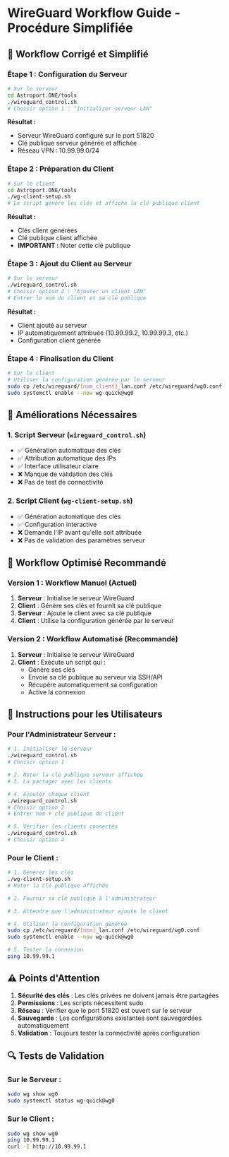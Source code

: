 # WireGuard Workflow Guide - Procédure Simplifiée

## 🎯 **Workflow Corrigé et Simplifié**

### **Étape 1 : Configuration du Serveur**
```bash
# Sur le serveur
cd Astroport.ONE/tools
./wireguard_control.sh
# Choisir option 1 : "Initialiser serveur LAN"
```

**Résultat :**
- Serveur WireGuard configuré sur le port 51820
- Clé publique serveur générée et affichée
- Réseau VPN : 10.99.99.0/24

### **Étape 2 : Préparation du Client**
```bash
# Sur le client
cd Astroport.ONE/tools
./wg-client-setup.sh
# Le script génère les clés et affiche la clé publique client
```

**Résultat :**
- Clés client générées
- Clé publique client affichée
- **IMPORTANT :** Noter cette clé publique

### **Étape 3 : Ajout du Client au Serveur**
```bash
# Sur le serveur
./wireguard_control.sh
# Choisir option 2 : "Ajouter un client LAN"
# Entrer le nom du client et sa clé publique
```

**Résultat :**
- Client ajouté au serveur
- IP automatiquement attribuée (10.99.99.2, 10.99.99.3, etc.)
- Configuration client générée

### **Étape 4 : Finalisation du Client**
```bash
# Sur le client
# Utiliser la configuration générée par le serveur
sudo cp /etc/wireguard/[nom_client]_lan.conf /etc/wireguard/wg0.conf
sudo systemctl enable --now wg-quick@wg0
```

## 🔧 **Améliorations Nécessaires**

### **1. Script Serveur (`wireguard_control.sh`)**
- ✅ Génération automatique des clés
- ✅ Attribution automatique des IPs
- ✅ Interface utilisateur claire
- ❌ Manque de validation des clés
- ❌ Pas de test de connectivité

### **2. Script Client (`wg-client-setup.sh`)**
- ✅ Génération automatique des clés
- ✅ Configuration interactive
- ❌ Demande l'IP avant qu'elle soit attribuée
- ❌ Pas de validation des paramètres serveur

## 🚀 **Workflow Optimisé Recommandé**

### **Version 1 : Workflow Manuel (Actuel)**
1. **Serveur** : Initialise le serveur WireGuard
2. **Client** : Génère ses clés et fournit sa clé publique
3. **Serveur** : Ajoute le client avec sa clé publique
4. **Client** : Utilise la configuration générée par le serveur

### **Version 2 : Workflow Automatisé (Recommandé)**
1. **Serveur** : Initialise le serveur WireGuard
2. **Client** : Exécute un script qui :
   - Génère ses clés
   - Envoie sa clé publique au serveur via SSH/API
   - Récupère automatiquement sa configuration
   - Active la connexion

## 📝 **Instructions pour les Utilisateurs**

### **Pour l'Administrateur Serveur :**
```bash
# 1. Initialiser le serveur
./wireguard_control.sh
# Choisir option 1

# 2. Noter la clé publique serveur affichée
# 3. La partager avec les clients

# 4. Ajouter chaque client
./wireguard_control.sh
# Choisir option 2
# Entrer nom + clé publique du client

# 5. Vérifier les clients connectés
./wireguard_control.sh
# Choisir option 4
```

### **Pour le Client :**
```bash
# 1. Générer les clés
./wg-client-setup.sh
# Noter la clé publique affichée

# 2. Fournir sa clé publique à l'administrateur

# 3. Attendre que l'administrateur ajoute le client

# 4. Utiliser la configuration générée
sudo cp /etc/wireguard/[nom]_lan.conf /etc/wireguard/wg0.conf
sudo systemctl enable --now wg-quick@wg0

# 5. Tester la connexion
ping 10.99.99.1
```

## ⚠️ **Points d'Attention**

1. **Sécurité des clés** : Les clés privées ne doivent jamais être partagées
2. **Permissions** : Les scripts nécessitent sudo
3. **Réseau** : Vérifier que le port 51820 est ouvert sur le serveur
4. **Sauvegarde** : Les configurations existantes sont sauvegardées automatiquement
5. **Validation** : Toujours tester la connectivité après configuration

## 🔍 **Tests de Validation**

### **Sur le Serveur :**
```bash
sudo wg show wg0
sudo systemctl status wg-quick@wg0
```

### **Sur le Client :**
```bash
sudo wg show wg0
ping 10.99.99.1
curl -I http://10.99.99.1
```
